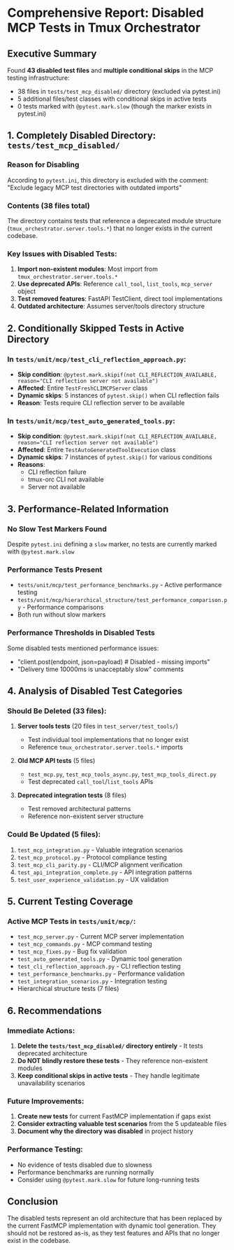 # Comprehensive Report: Disabled MCP Tests in Tmux Orchestrator

## Executive Summary

Found **43 disabled test files** and **multiple conditional skips** in the MCP testing infrastructure:
- 38 files in `tests/test_mcp_disabled/` directory (excluded via pytest.ini)
- 5 additional files/test classes with conditional skips in active tests
- 0 tests marked with `@pytest.mark.slow` (though the marker exists in pytest.ini)

## 1. Completely Disabled Directory: `tests/test_mcp_disabled/`

### Reason for Disabling
According to `pytest.ini`, this directory is excluded with the comment: "Exclude legacy MCP test directories with outdated imports"

### Contents (38 files total)
The directory contains tests that reference a deprecated module structure (`tmux_orchestrator.server.tools.*`) that no longer exists in the current codebase.

### Key Issues with Disabled Tests:
1. **Import non-existent modules**: Most import from `tmux_orchestrator.server.tools.*`
2. **Use deprecated APIs**: Reference `call_tool`, `list_tools`, `mcp_server` object
3. **Test removed features**: FastAPI TestClient, direct tool implementations
4. **Outdated architecture**: Assumes server/tools directory structure

## 2. Conditionally Skipped Tests in Active Directory

### In `tests/unit/mcp/test_cli_reflection_approach.py`:
- **Skip condition**: `@pytest.mark.skipif(not CLI_REFLECTION_AVAILABLE, reason="CLI reflection server not available")`
- **Affected**: Entire `TestFreshCLIMCPServer` class
- **Dynamic skips**: 5 instances of `pytest.skip()` when CLI reflection fails
- **Reason**: Tests require CLI reflection server to be available

### In `tests/unit/mcp/test_auto_generated_tools.py`:
- **Skip condition**: `@pytest.mark.skipif(not CLI_REFLECTION_AVAILABLE, reason="CLI reflection server not available")`
- **Affected**: Entire `TestAutoGeneratedToolExecution` class
- **Dynamic skips**: 7 instances of `pytest.skip()` for various conditions
- **Reasons**: 
  - CLI reflection failure
  - tmux-orc CLI not available
  - Server not available

## 3. Performance-Related Information

### No Slow Test Markers Found
Despite `pytest.ini` defining a `slow` marker, no tests are currently marked with `@pytest.mark.slow`

### Performance Tests Present
- `tests/unit/mcp/test_performance_benchmarks.py` - Active performance testing
- `tests/unit/mcp/hierarchical_structure/test_performance_comparison.py` - Performance comparisons
- Both run without slow markers

### Performance Thresholds in Disabled Tests
Some disabled tests mentioned performance issues:
- "client.post(endpoint, json=payload) # Disabled - missing imports"
- "Delivery time 10000ms is unacceptably slow" comments

## 4. Analysis of Disabled Test Categories

### Should Be Deleted (33 files):
1. **Server tools tests** (20 files in `test_server/test_tools/`)
   - Test individual tool implementations that no longer exist
   - Reference `tmux_orchestrator.server.tools.*` imports

2. **Old MCP API tests** (5 files)
   - `test_mcp.py`, `test_mcp_tools_async.py`, `test_mcp_tools_direct.py`
   - Test deprecated `call_tool`/`list_tools` APIs

3. **Deprecated integration tests** (8 files)
   - Test removed architectural patterns
   - Reference non-existent server structure

### Could Be Updated (5 files):
1. `test_mcp_integration.py` - Valuable integration scenarios
2. `test_mcp_protocol.py` - Protocol compliance testing
3. `test_mcp_cli_parity.py` - CLI/MCP alignment verification
4. `test_api_integration_complete.py` - API integration patterns
5. `test_user_experience_validation.py` - UX validation

## 5. Current Testing Coverage

### Active MCP Tests in `tests/unit/mcp/`:
- `test_mcp_server.py` - Current MCP server implementation
- `test_mcp_commands.py` - MCP command testing
- `test_mcp_fixes.py` - Bug fix validation
- `test_auto_generated_tools.py` - Dynamic tool generation
- `test_cli_reflection_approach.py` - CLI reflection testing
- `test_performance_benchmarks.py` - Performance validation
- `test_integration_scenarios.py` - Integration testing
- Hierarchical structure tests (7 files)

## 6. Recommendations

### Immediate Actions:
1. **Delete the `tests/test_mcp_disabled/` directory entirely** - It tests deprecated architecture
2. **Do NOT blindly restore these tests** - They reference non-existent modules
3. **Keep conditional skips in active tests** - They handle legitimate unavailability scenarios

### Future Improvements:
1. **Create new tests** for current FastMCP implementation if gaps exist
2. **Consider extracting valuable test scenarios** from the 5 updateable files
3. **Document why the directory was disabled** in project history

### Performance Testing:
- No evidence of tests disabled due to slowness
- Performance benchmarks are running normally
- Consider using `@pytest.mark.slow` for future long-running tests

## Conclusion

The disabled tests represent an old architecture that has been replaced by the current FastMCP implementation with dynamic tool generation. They should not be restored as-is, as they test features and APIs that no longer exist in the codebase.
